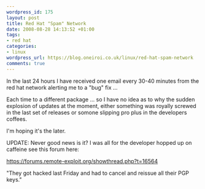 ```yaml
--- 
wordpress_id: 175
layout: post
title: Red Hat "Spam" Network
date: 2008-08-28 14:13:52 +01:00
tags: 
- red hat
categories: 
- linux
wordpress_url: https://blog.oneiroi.co.uk/linux/red-hat-spam-network
comments: true
---
```

In the last 24 hours I have received one email every 30-40 minutes from the red hat network alerting me to a "bug" fix ...

Each time to a different package ... so I have no idea as to why the sudden explosion of updates at the moment, either something was royally screwed in the last set of releases or somone slipping pro plus in the developers coffees.

I'm hoping it's the later.

UPDATE: Never good news is it? I was all for the developer hopped up on caffeine see this forum here:

<a href="https://forums.remote-exploit.org/showthread.php?t=16564">https://forums.remote-exploit.org/showthread.php?t=16564</a>

"They got hacked last Friday and had to cancel and reissue all their PGP keys."
